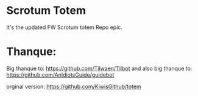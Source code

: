 # Scrotum Totem
It's the updated FW Scrotum totem Repo
epic.


# Thanque:
Big thanque to: https://github.com/Tilwaen/Tilbot
and also big thanque to: https://github.com/AnIdiotsGuide/guidebot

orginal version: https://github.com/KiwisGithub/totem


